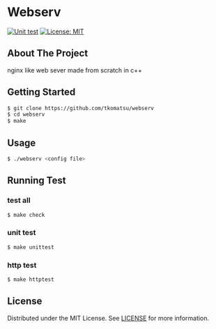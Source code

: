# Webserv
[![Unit test](https://github.com/tkomatsu/webserv/actions/workflows/unit-test.yml/badge.svg)](https://github.com/tkomatsu/webserv/actions)
[![License: MIT](https://img.shields.io/badge/License-MIT-blue.svg)](https://opensource.org/licenses/MIT)

## About The Project
nginx like web sever made from scratch in c++

## Getting Started
```sh
$ git clone https://github.com/tkomatsu/webserv
$ cd webserv
$ make
```

## Usage
```sh
$ ./webserv <config file>
```

## Running Test
### test all
```sh
$ make check
```

### unit test
```sh
$ make unittest
```

### http test
```sh
$ make httptest
```

## License
Distributed under the MIT License. See [LICENSE](LICENSE) for more information.
